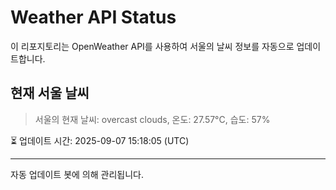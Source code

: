 
# Weather API Status

이 리포지토리는 OpenWeather API를 사용하여 서울의 날씨 정보를 자동으로 업데이트합니다.

## 현재 서울 날씨
> 서울의 현재 날씨: overcast clouds, 온도: 27.57°C, 습도: 57%

⏳ 업데이트 시간: 2025-09-07 15:18:05 (UTC)

---
자동 업데이트 봇에 의해 관리됩니다.
